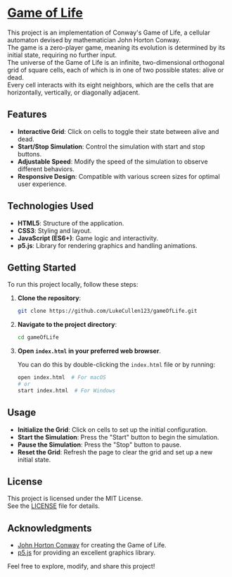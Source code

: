 

# [Game of Life](https://lukec404.github.io/gameOfLife/)

This project is an implementation of Conway's Game of Life, a cellular automaton devised by mathematician John Horton Conway.  
The game is a zero-player game, meaning its evolution is determined by its initial state, requiring no further input.  
The universe of the Game of Life is an infinite, two-dimensional orthogonal grid of square cells, each of which is in one of two possible states: alive or dead.  
Every cell interacts with its eight neighbors, which are the cells that are horizontally, vertically, or diagonally adjacent.

## Features

- **Interactive Grid**: Click on cells to toggle their state between alive and dead.
- **Start/Stop Simulation**: Control the simulation with start and stop buttons.
- **Adjustable Speed**: Modify the speed of the simulation to observe different behaviors.
- **Responsive Design**: Compatible with various screen sizes for optimal user experience.

## Technologies Used

- **HTML5**: Structure of the application.
- **CSS3**: Styling and layout.
- **JavaScript (ES6+)**: Game logic and interactivity.
- **p5.js**: Library for rendering graphics and handling animations.

## Getting Started

To run this project locally, follow these steps:

1. **Clone the repository**:

   ```bash
   git clone https://github.com/LukeCullen123/gameOfLife.git
   ```

2. **Navigate to the project directory**:

   ```bash
   cd gameOfLife
   ```

3. **Open `index.html` in your preferred web browser**.

   You can do this by double-clicking the `index.html` file or by running:

   ```bash
   open index.html  # For macOS
   # or
   start index.html  # For Windows
   ```

## Usage

- **Initialize the Grid**: Click on cells to set up the initial configuration.
- **Start the Simulation**: Press the "Start" button to begin the simulation.
- **Pause the Simulation**: Press the "Stop" button to pause.
- **Reset the Grid**: Refresh the page to clear the grid and set up a new initial state.


## License

This project is licensed under the MIT License.  
See the [LICENSE](LICENSE) file for details.

## Acknowledgments

- [John Horton Conway](https://en.wikipedia.org/wiki/John_Horton_Conway) for creating the Game of Life.
- [p5.js](https://p5js.org/) for providing an excellent graphics library.

Feel free to explore, modify, and share this project!

